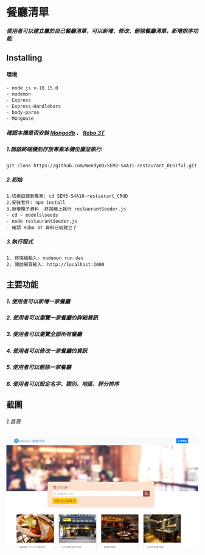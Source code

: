 # 餐廳清單

##### 使用者可以建立屬於自己餐廳清單，可以新增、修改、刪除餐廳清單，新增排序功能

## Installing

#### 環境

```
- node.js v-10.15.0
- nodemon
- Express
- Express-Handlebars
- body-parse
- Mongoose

```

##### 確認本機是否安裝 [Mongodb](https://www.mongodb.com/download-center/community) 、 [Robo 3T](https://robomongo.org/)

##### 1.開啟終端機到存放專案本機位置並執行:

`git clone https://github.com/Wendy03/SEM3-S4A11-restaurant_RESTful.git`

##### 2.初始

```
1.切換目錄到專案: cd SEM3-S4A10-restaurant_CRUD
2.安裝套件: npm install
3.新增種子資料 -終端機上執行 restaurantSeeder.js
- cd ~ models\seeds
- node restaurantSeeder.js
- 確認 Robo 3T 資料已經建立了
```

##### 3.執行程式

```
1. 終端機輸入: nodemon run dev
2. 開啟網頁輸入: http://localhost:3000
```

## 主要功能

##### 1. 使用者可以新增一家餐廳

##### 2. 使用者可以瀏覽一家餐廳的詳細資訊

##### 3. 使用者可以瀏覽全部所有餐廳

##### 4. 使用者可以修改一家餐廳的資訊

##### 5. 使用者可以刪除一家餐廳

##### 6. 使用者可以設定名字、類別、地區、評分排序

## 截圖

###### 1.首頁

![image](https://github.com/Wendy03/SEM3-S4A11-restaurant_RESTful/blob/master/public/img/S4A11.PNG)
